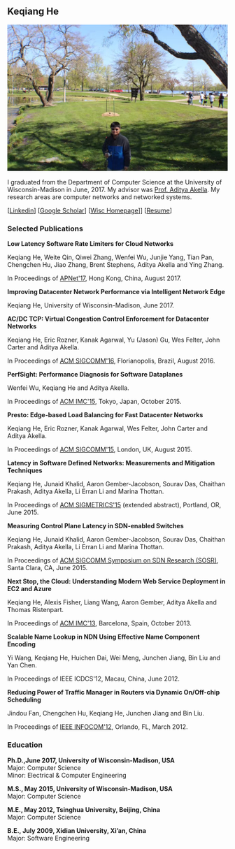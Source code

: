 ## Keqiang He

![Fishing](https://github.com/keqhe/keqhe.github.io/blob/master/me_fishing.JPG)

I graduated from the Department of Computer Science at the University of Wisconsin-Madison in June, 2017. My advisor was [Prof. Aditya Akella](http://pages.cs.wisc.edu/~akella/). My research areas are computer networks and networked systems.

[[Linkedin](https://www.linkedin.com/in/keqiang-he-00837b3a/)]  [[Google Scholar](https://scholar.google.com/citations?user=AdDzBdUAAAAJ&hl=en)] [[Wisc Homepage](http://pages.cs.wisc.edu/~keqhe/)]]  [[Resume]()]

### Selected Publications
**Low Latency Software Rate Limiters for Cloud Networks**

Keqiang He, Weite Qin, Qiwei Zhang, Wenfei Wu, Junjie Yang, Tian Pan, Chengchen Hu, Jiao Zhang, Brent Stephens, Aditya Akella and Ying Zhang.

In Proceedings of [APNet'17](http://conferences.sigcomm.org/events/apnet2017/), Hong Kong, China, August 2017.

**Improving Datacenter Network Performance via Intelligent Network Edge**

Keqiang He, University of Wisconsin-Madison, June 2017.

**AC/DC TCP: Virtual Congestion Control Enforcement for Datacenter Networks**

Keqiang He, Eric Rozner, Kanak Agarwal, Yu (Jason) Gu, Wes Felter, John Carter and Aditya Akella.

In Proceedings of [ACM SIGCOMM'16](http://conferences.sigcomm.org/sigcomm/2016/), Florianopolis, Brazil, August 2016.

**PerfSight: Performance Diagnosis for Software Dataplanes**

Wenfei Wu, Keqiang He and Aditya Akella.
 
In Proceedings of [ACM IMC'15](http://conferences2.sigcomm.org/imc/2015/), Tokyo, Japan, October 2015.

**Presto: Edge-based Load Balancing for Fast Datacenter Networks**

Keqiang He, Eric Rozner, Kanak Agarwal, Wes Felter, John Carter and Aditya Akella.

In Proceedings of [ACM SIGCOMM'15](http://conferences.sigcomm.org/sigcomm/2015/), London, UK, August 2015. 

**Latency in Software Defined Networks: Measurements and Mitigation Techniques**

Keqiang He, Junaid Khalid, Aaron Gember-Jacobson, Sourav Das, Chaithan Prakash, Aditya Akella, Li Erran Li and Marina Thottan.

In Proceedings of [ACM SIGMETRICS'15](https://www.sigmetrics.org/sigmetrics2015/) (extended abstract), Portland, OR, June 2015.

**Measuring Control Plane Latency in SDN-enabled Switches**

Keqiang He, Junaid Khalid, Aaron Gember-Jacobson, Sourav Das, Chaithan Prakash, Aditya Akella, Li Erran Li and Marina Thottan.

In Proceedings of [ACM SIGCOMM Symposium on SDN Research (SOSR)](http://opennetsummit.org/2015-archive/sosr/), Santa Clara, CA, June 2015.

**Next Stop, the Cloud: Understanding Modern Web Service Deployment in EC2 and Azure**

Keqiang He, Alexis Fisher, Liang Wang, Aaron Gember, Aditya Akella and Thomas Ristenpart.

In Proceedings of [ACM IMC'13](http://conferences.sigcomm.org/imc/2013/), Barcelona, Spain, October 2013.

**Scalable Name Lookup in NDN Using Effective Name Component Encoding**

Yi Wang, Keqiang He, Huichen Dai, Wei Meng, Junchen Jiang, Bin Liu and Yan Chen.

In Proceedings of IEEE ICDCS'12, Macau, China, June 2012.

**Reducing Power of Traffic Manager in Routers via Dynamic On/Off-chip Scheduling**

Jindou Fan, Chengchen Hu, Keqiang He, Junchen Jiang and Bin Liu.

In Proceedings of [IEEE INFOCOM'12](http://infocom2012.ieee-infocom.org/), Orlando, FL, March 2012.

### Education
**Ph.D.,June 2017, University of Wisconsin-Madison, USA**<br>
Major: Computer Science<br>
Minor: Electrical & Computer Engineering

**M.S., May 2015, University of Wisconsin-Madison, USA**<br>
Major: Computer Science

**M.E., May 2012, Tsinghua University, Beijing, China**<br>
Major: Computer Science

**B.E., July 2009, Xidian University, Xi’an, China**<br>
Major: Software Engineering


